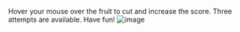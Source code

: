 Hover your mouse over the fruit to cut and increase the score. Three attempts are available. Have fun!
![image](https://user-images.githubusercontent.com/101013229/200192581-2ba749f5-9054-41bd-902d-186a26eacb9b.png)
